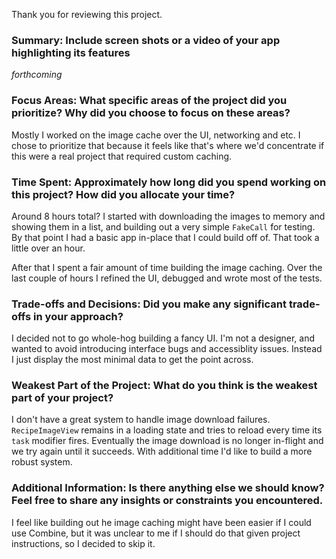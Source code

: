 Thank you for reviewing this project.

### Summary: Include screen shots or a video of your app highlighting its features

_forthcoming_

### Focus Areas: What specific areas of the project did you prioritize? Why did you choose to focus on these areas?

Mostly I worked on the image cache over the UI, networking and etc. I chose to prioritize that because it feels like that's where we'd concentrate if this were a real project that required custom caching.

### Time Spent: Approximately how long did you spend working on this project? How did you allocate your time?

Around 8 hours total? I started with downloading the images to memory and showing them in a list, and building out a very simple `FakeCall` for testing. By that point I had a basic app in-place that I could build off of. That took a little over an hour. 

After that I spent a fair amount of time building the image caching. Over the last couple of hours I refined the UI, debugged and wrote most of the tests.

### Trade-offs and Decisions: Did you make any significant trade-offs in your approach?

I decided not to go whole-hog building a fancy UI. I'm not a designer, and wanted to avoid introducing interface bugs and accessiblity issues. Instead I just display the most minimal data to get the point across.

### Weakest Part of the Project: What do you think is the weakest part of your project?

I don't have a great system to handle image download failures. `RecipeImageView` remains in a loading state and tries to reload every time its `task` modifier fires. Eventually the image download is no longer in-flight and we try again until it succeeds. With additional time I'd like to build a more robust system.

### Additional Information: Is there anything else we should know? Feel free to share any insights or constraints you encountered.

I feel like building out he image caching might have been easier if I could use Combine, but it was unclear to me if I should do that given project instructions, so I decided to skip it.